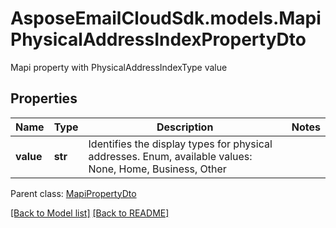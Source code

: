 # AsposeEmailCloudSdk.models.MapiPhysicalAddressIndexPropertyDto

Mapi property with PhysicalAddressIndexType value             

## Properties
Name | Type | Description | Notes
------------ | ------------- | ------------- | -------------
**value** |**str** |Identifies the display types for physical addresses. Enum, available values: None, Home, Business, Other |

Parent class: [MapiPropertyDto](MapiPropertyDto.md)



[[Back to Model list]](Models.md) [[Back to README]](README.md)

